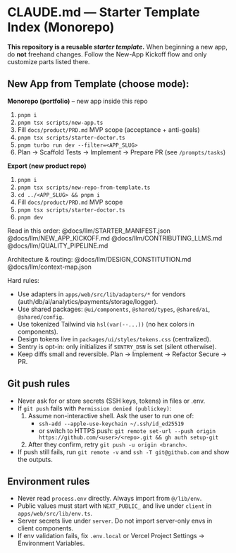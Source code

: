 # CLAUDE.md — Starter Template Index (Monorepo)

**This repository is a reusable _starter template_.** When beginning a new app, do **not** freehand changes.
Follow the New-App Kickoff flow and only customize parts listed there.

## New App from Template (choose mode):

**Monorepo (portfolio)** – new app inside this repo
1) `pnpm i`
2) `pnpm tsx scripts/new-app.ts`
3) Fill `docs/product/PRD.md` MVP scope (acceptance + anti-goals)
4) `pnpm tsx scripts/starter-doctor.ts`
5) `pnpm turbo run dev --filter=<APP_SLUG>`
6) Plan → Scaffold Tests → Implement → Prepare PR (see `/prompts/tasks`)

**Export (new product repo)**
1) `pnpm i`  
2) `pnpm tsx scripts/new-repo-from-template.ts`
3) `cd ../<APP_SLUG> && pnpm i`
4) Fill `docs/product/PRD.md` MVP scope
5) `pnpm tsx scripts/starter-doctor.ts`
6) `pnpm dev`

Read in this order:
@docs/llm/STARTER_MANIFEST.json
@docs/llm/NEW_APP_KICKOFF.md
@docs/llm/CONTRIBUTING_LLMS.md
@docs/llm/QUALITY_PIPELINE.md

Architecture & routing:
@docs/llm/DESIGN_CONSTITUTION.md
@docs/llm/context-map.json

Hard rules:
- Use adapters in `apps/web/src/lib/adapters/*` for vendors (auth/db/ai/analytics/payments/storage/logger).
- Use shared packages: `@ui/components`, `@shared/types`, `@shared/ai`, `@shared/config`.
- Use tokenized Tailwind via `hsl(var(--...))` (no hex colors in components).
- Design tokens live in `packages/ui/styles/tokens.css` (centralized).
- Sentry is opt-in: only initializes if `SENTRY_DSN` is set (silent otherwise).
- Keep diffs small and reversible. Plan → Implement → Refactor Secure → PR.

## Git push rules
- Never ask for or store secrets (SSH keys, tokens) in files or .env.
- If `git push` fails with `Permission denied (publickey)`:
  1) Assume non-interactive shell. Ask the user to run one of:
     - `ssh-add --apple-use-keychain ~/.ssh/id_ed25519`
     - or switch to HTTPS push: `git remote set-url --push origin https://github.com/<user>/<repo>.git && gh auth setup-git`
  2) After they confirm, retry `git push -u origin <branch>`.
- If push still fails, run `git remote -v` and `ssh -T git@github.com` and show the outputs.

## Environment rules
- Never read `process.env` directly. Always import from `@/lib/env`.
- Public values must start with `NEXT_PUBLIC_` and live under `client` in `apps/web/src/lib/env.ts`.
- Server secrets live under `server`. Do not import server-only envs in client components.
- If env validation fails, fix `.env.local` or Vercel Project Settings → Environment Variables.